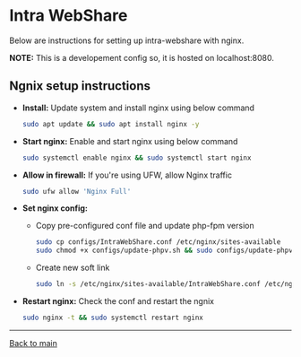 # Intra WebShare

Below are instructions for setting up intra-webshare with nginx.

**NOTE:** This is a developement config so, it is hosted on localhost:8080.

## Ngnix setup instructions

- **Install:** Update system and install nginx using below command
   ```bash
   sudo apt update && sudo apt install nginx -y
   ```

- **Start nginx:** Enable and start nginx using below command
   ```bash
   sudo systemctl enable nginx && sudo systemctl start nginx
   ```

-  **Allow in firewall:** If you're using UFW, allow Nginx traffic
   ```bash
   sudo ufw allow 'Nginx Full'
   ```

-  **Set nginx config:**  
   - Copy pre-configured conf file and update php-fpm version
      ```bash
      sudo cp configs/IntraWebShare.conf /etc/nginx/sites-available
      sudo chmod +x configs/update-phpv.sh && sudo configs/update-phpv.sh
      ```
   - Create new soft link
      ```bash
      sudo ln -s /etc/nginx/sites-available/IntraWebShare.conf /etc/nginx/sites-enabled
      ```

- **Restart nginx:** Check the conf and restart the ngnix
   ```bash
   sudo nginx -t && sudo systemctl restart nginx
   ```

----
[Back to main](README.md)